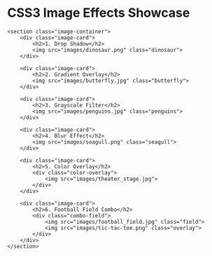 <!DOCTYPE html>
<html lang="en">
<head>
    <meta charset="UTF-8">
    <title>CSS3 Image Effects Project</title>
    <link rel="stylesheet" href="styles.css">
</head>
<body>
    <h1>CSS3 Image Effects Showcase</h1>

    <section class="image-container">
        <div class="image-card">
            <h2>1. Drop Shadow</h2>
            <img src="images/dinosaur.png" class="dinosaur">
        </div>

        <div class="image-card">
            <h2>2. Gradient Overlay</h2>
            <img src="images/butterfly.jpg" class="butterfly">
        </div>

        <div class="image-card">
            <h2>3. Grayscale Filter</h2>
            <img src="images/penguins.jpg" class="penguins">
        </div>

        <div class="image-card">
            <h2>4. Blur Effect</h2>
            <img src="images/seagull.png" class="seagull">
        </div>

        <div class="image-card">
            <h2>5. Color Overlay</h2>
            <div class="color-overlay">
                <img src="images/theater_stage.jpg">
            </div>
        </div>

        <div class="image-card">
            <h2>6. Football Field Combo</h2>
            <div class="combo-field">
                <img src="images/football_field.jpg" class="field">
                <img src="images/tic-tac-toe.png" class="overlay">
            </div>
        </div>
    </section>
</body>
</html>

